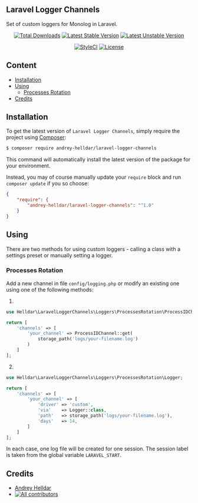 ## Laravel Logger Channels

Set of custom loggers for Monolog in Laravel.

<p align="center">
    <a href="https://packagist.org/packages/andrey-helldar/laravel-logger-channels"><img src="https://img.shields.io/packagist/dt/andrey-helldar/laravel-logger-channels.svg?style=flat-square" alt="Total Downloads" /></a>
    <a href="https://packagist.org/packages/andrey-helldar/laravel-logger-channels"><img src="https://poser.pugx.org/andrey-helldar/laravel-logger-channels/v/stable?format=flat-square" alt="Latest Stable Version" /></a>
    <a href="https://packagist.org/packages/andrey-helldar/laravel-logger-channels"><img src="https://poser.pugx.org/andrey-helldar/laravel-logger-channels/v/unstable?format=flat-square" alt="Latest Unstable Version" /></a>
</p>
<p align="center">
    <a href="https://styleci.io/repos/274123087"><img src="https://styleci.io/repos/274123087/shield" alt="StyleCI" /></a>
    <a href="LICENSE"><img src="https://poser.pugx.org/andrey-helldar/laravel-logger-channels/license?format=flat-square" alt="License" /></a>
</p>


## Content
* [Installation](#installation)
* [Using](#using)
    * [Processes Rotation](#processes-rotation)
* [Credits](#credits)


## Installation

To get the latest version of `Laravel Logger Channels`, simply require the project using [Composer](https://getcomposer.org/):

```bash
$ composer require andrey-helldar/laravel-logger-channels
```

This command will automatically install the latest version of the package for your environment.

Instead, you may of course manually update your `require` block and run `composer update` if you so choose:

```json
{
    "require": {
        "andrey-helldar/laravel-logger-channels": "^1.0"
    }
}
```


## Using

There are two methods for using custom loggers - calling a class with a settings preset or manually setting a logger.

### Processes Rotation

Add a new channel in file `config/logging.php` or modify an existing one using one of the following methods:

1.
```php
use Helldar\LaravelLoggerChannels\Loggers\ProcessesRotation\ProcessIDChannel;

return [
    'channels' => [
        'your_channel' => ProcessIDChannel::get(
            storage_path('logs/your-filename.log')
        )
    ]
];
```

2.
```php
use Helldar\LaravelLoggerChannels\Loggers\ProcessesRotation\Logger;

return [
    'channels' => [
        'your_channel' => [
            'driver' => 'custom',
            'via'    => Logger::class,
            'path'   => storage_path('logs/your-filename.log'),
            'days'   => 14,
        ]
    ]
];
```

In each case, one log file will be created for one session. The session label is taken from the global variable `LARAVEL_START`.


## Credits

- [Andrey Helldar][link_author]
- [![All contributors][badge_contributors]][link_contributors]


[badge_contributors]:   https://img.shields.io/github/contributors/andrey-helldar/laravel-logger-channels?style=flat-square

[link_author]:          https://github.com/andrey-helldar
[link_contributors]:    https://github.com/andrey-helldar/laravel-logger-channels/graphs/contributors
